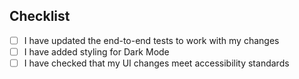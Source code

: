 ## Checklist

- [ ] I have updated the end-to-end tests to work with my changes
- [ ] I have added styling for Dark Mode
- [ ] I have checked that my UI changes meet accessibility standards
